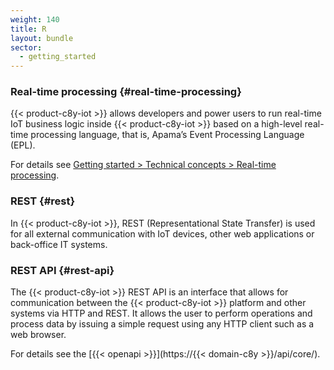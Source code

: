 ```yaml
---
weight: 140
title: R
layout: bundle
sector:
  - getting_started
---
```



### Real-time processing {#real-time-processing}

{{< product-c8y-iot >}} allows developers and power users to run real-time IoT business logic inside {{< product-c8y-iot >}} based on a high-level real-time processing language, that is, Apama’s Event Processing Language (EPL).

For details see [Getting started > Technical concepts > Real-time processing](/concepts/realtime/).


### REST {#rest}

In {{< product-c8y-iot >}}, REST (Representational State Transfer) is used for all external communication with IoT devices, other web applications or back-office IT systems.


### REST API {#rest-api}

The {{< product-c8y-iot >}} REST API is an interface that allows for communication between the {{< product-c8y-iot >}} platform and other systems via HTTP and REST. It allows the user to perform operations and process data by issuing a simple request using any HTTP client such as a web browser.

For details see the [{{< openapi >}}](https://{{< domain-c8y >}}/api/core/).
